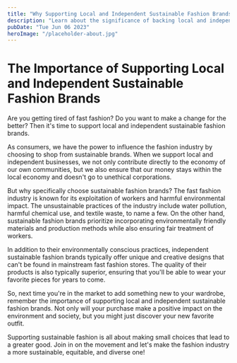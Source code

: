 ```yaml
---
title: "Why Supporting Local and Independent Sustainable Fashion Brands is Essential"
description: "Learn about the significance of backing local and independent sustainable fashion brands and their positive impact on the environment."
pubDate: "Tue Jun 06 2023"
heroImage: "/placeholder-about.jpg"
---
```


# The Importance of Supporting Local and Independent Sustainable Fashion Brands

Are you getting tired of fast fashion? Do you want to make a change for the better? Then it&#39;s time to support local and independent sustainable fashion brands.

As consumers, we have the power to influence the fashion industry by choosing to shop from sustainable brands. When we support local and independent businesses, we not only contribute directly to the economy of our own communities, but we also ensure that our money stays within the local economy and doesn&#39;t go to unethical corporations.

But why specifically choose sustainable fashion brands? The fast fashion industry is known for its exploitation of workers and harmful environmental impact. The unsustainable practices of the industry include water pollution, harmful chemical use, and textile waste, to name a few. On the other hand, sustainable fashion brands prioritize incorporating environmentally friendly materials and production methods while also ensuring fair treatment of workers.

In addition to their environmentally conscious practices, independent sustainable fashion brands typically offer unique and creative designs that can&#39;t be found in mainstream fast fashion stores. The quality of their products is also typically superior, ensuring that you&#39;ll be able to wear your favorite pieces for years to come.

So, next time you&#39;re in the market to add something new to your wardrobe, remember the importance of supporting local and independent sustainable fashion brands. Not only will your purchase make a positive impact on the environment and society, but you might just discover your new favorite outfit.

Supporting sustainable fashion is all about making small choices that lead to a greater good. Join in on the movement and let&#39;s make the fashion industry a more sustainable, equitable, and diverse one!